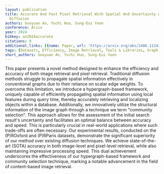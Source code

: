 ```yaml
---
layout: publication
title: Accurate And Fast Pixel Retrieval With Spatial And Uncertainty Aware Hypergraph
  Diffusion
authors: Guoyuan An, Yuchi Huo, Sung-Eui Yoon
conference: Arxiv
year: 2024
bibkey: an2024accurate
citations: 0
additional_links: [{name: Paper, url: 'https://arxiv.org/abs/2406.11242'}]
tags: [Datasets, Efficiency, Image Retrieval, Tools & Libraries, Graph-based ANN]
short_authors: Guoyuan An, Yuchi Huo, Sung-Eui Yoon
---
```

This paper presents a novel method designed to enhance the efficiency and
accuracy of both image retrieval and pixel retrieval. Traditional diffusion
methods struggle to propagate spatial information effectively in conventional
graphs due to their reliance on scalar edge weights. To overcome this
limitation, we introduce a hypergraph-based framework, uniquely capable of
efficiently propagating spatial information using local features during query
time, thereby accurately retrieving and localizing objects within a database.
  Additionally, we innovatively utilize the structural information of the image
graph through a technique we term "community selection". This approach allows
for the assessment of the initial search result's uncertainty and facilitates
an optimal balance between accuracy and speed. This is particularly crucial in
real-world applications where such trade-offs are often necessary.
  Our experimental results, conducted on the (P)ROxford and (P)RParis datasets,
demonstrate the significant superiority of our method over existing diffusion
techniques. We achieve state-of-the-art (SOTA) accuracy in both image-level and
pixel-level retrieval, while also maintaining impressive processing speed. This
dual achievement underscores the effectiveness of our hypergraph-based
framework and community selection technique, marking a notable advancement in
the field of content-based image retrieval.